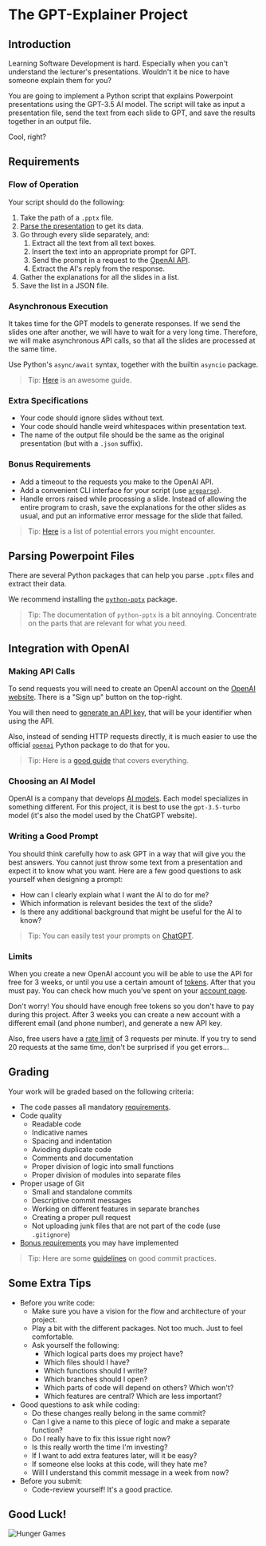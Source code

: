 # The GPT-Explainer Project

## Introduction

Learning Software Development is hard. Especially when you can't understand the lecturer's presentations. Wouldn't it be nice to have someone explain them for you?

You are going to implement a Python script that explains Powerpoint presentations using the GPT-3.5 AI model. The script will take as input a presentation file, send the text from each slide to GPT, and save the results together in an output file.

Cool, right?

## Requirements

### Flow of Operation

Your script should do the following:

1. Take the path of a `.pptx` file.
2. [Parse the presentation](#parsing-powerpoint-files) to get its data.
3. Go through every slide separately, and:
    1. Extract all the text from all text boxes.
    2. Insert the text into an appropriate prompt for GPT.
    3. Send the prompt in a request to the [OpenAI API](#integration-with-openai).
    4. Extract the AI's reply from the response.
4. Gather the explanations for all the slides in a list.
5. Save the list in a JSON file.

### Asynchronous Execution

It takes time for the GPT models to generate responses. If we send the slides one after another, we will have to wait for a very long time. Therefore, we will make asynchronous API calls, so that all the slides are processed at the same time.

Use Python's `async/await` syntax, together with the builtin `asyncio` package.

> Tip: [Here](https://realpython.com/async-io-python/) is an awesome guide.

### Extra Specifications

-   Your code should ignore slides without text.
-   Your code should handle weird whitespaces within presentation text.
-   The name of the output file should be the same as the original presentation (but with a `.json` suffix).

### Bonus Requirements

-   Add a timeout to the requests you make to the OpenAI API.
-   Add a convenient CLI interface for your script (use [`argparse`](https://docs.python.org/3/library/argparse.html)).
-   Handle errors raised while processing a slide. Instead of allowing the entire program to crash, save the explanations for the other slides as usual, and put an informative error message for the slide that failed.

> Tip: [Here](https://platform.openai.com/docs/guides/error-codes/python-library-error-types) is a list of potential errors you might encounter.

## Parsing Powerpoint Files

There are several Python packages that can help you parse `.pptx` files and extract their data.

We recommend installing the [`python-pptx`](https://pypi.org/project/python-pptx/) package.

> Tip: The documentation of `python-pptx` is a bit annoying. Concentrate on the parts that are relevant for what you need.

## Integration with OpenAI

### Making API Calls

To send requests you will need to create an OpenAI account on the [OpenAI website](https://platform.openai.com/overview). There is a "Sign up" button on the top-right.

You will then need to [generate an API key](https://platform.openai.com/account/api-keys), that will be your identifier when using the API.

Also, instead of sending HTTP requests directly, it is much easier to use the official [`openai`](https://pypi.org/project/openai/) Python package to do that for you.

> Tip: Here is a [good guide](https://medium.com/geekculture/a-simple-guide-to-chatgpt-api-with-python-c147985ae28) that covers everything.

### Choosing an AI Model

OpenAI is a company that develops [AI models](https://platform.openai.com/docs/models/overview). Each model specializes in something different. For this project, it is best to use the `gpt-3.5-turbo` model (it's also the model used by the ChatGPT website).

### Writing a Good Prompt

You should think carefully how to ask GPT in a way that will give you the best answers. You cannot just throw some text from a presentation and expect it to know what you want. Here are a few good questions to ask yourself when designing a prompt:

-   How can I clearly explain what I want the AI to do for me?
-   Which information is relevant besides the text of the slide?
-   Is there any additional background that might be useful for the AI to know?

> Tip: You can easily test your prompts on [ChatGPT](https://chat.openai.com/).

### Limits

When you create a new OpenAI account you will be able to use the API for free for 3 weeks, or until you use a certain amount of [tokens](https://platform.openai.com/docs/introduction/tokens). After that you must pay. You can check how much you've spent on your [account page](https://platform.openai.com/account/usage).

Don't worry! You should have enough free tokens so you don't have to pay during this project. After 3 weeks you can create a new account with a different email (and phone number), and generate a new API key.

Also, free users have a [rate limit](https://platform.openai.com/account/rate-limits) of 3 requests per minute. If you try to send 20 requests at the same time, don't be surprised if you get errors...

## Grading

Your work will be graded based on the following criteria:

-   The code passes all mandatory [requirements](#technical-requirements).
-   Code quality
    -   Readable code
    -   Indicative names
    -   Spacing and indentation
    -   Avioding duplicate code
    -   Comments and documentation
    -   Proper division of logic into small functions
    -   Proper division of modules into separate files
-   Proper usage of Git
    -   Small and standalone commits
    -   Descriptive commit messages
    -   Working on different features in separate branches
    -   Creating a proper pull request
    -   Not uploading junk files that are not part of the code (use `.gitignore`)
-   [Bonus requirements](#bonus-requirements) you may have implemented

> Tip: Here are some [guidelines](https://gist.github.com/luismts/495d982e8c5b1a0ced4a57cf3d93cf60) on good commit practices.

## Some Extra Tips

-   Before you write code:
    -   Make sure you have a vision for the flow and architecture of your project.
    -   Play a bit with the different packages. Not too much. Just to feel comfortable.
    -   Ask yourself the following:
        -   Which logical parts does my project have?
        -   Which files should I have?
        -   Which functions should I write?
        -   Which branches should I open?
        -   Which parts of code will depend on others? Which won't?
        -   Which features are central? Which are less important?
-   Good questions to ask while coding:
    -   Do these changes really belong in the same commit?
    -   Can I give a name to this piece of logic and make a separate function?
    -   Do I really have to fix this issue right now?
    -   Is this really worth the time I'm investing?
    -   If I want to add extra features later, will it be easy?
    -   If someone else looks at this code, will they hate me?
    -   Will I understand this commit message in a week from now?
-   Before you submit:
    -   Code-review yourself! It's a good practice.

## Good Luck!

![Hunger Games](https://img.memegenerator.net/instances/47706789.jpg)
